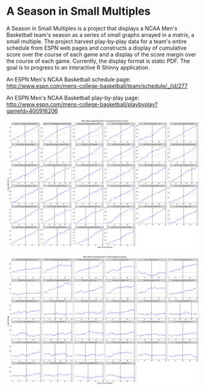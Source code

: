 # A Season in Small Multiples

A Season in Small Multiples is a project that displays a NCAA Men's Basketball team's season as a series of small graphs arrayed in a matrix, a small multiple. The project harvest play-by-play data for a team's entire schedule from ESPN web pages and constructs a display of cumulative score over the course of each game and a display of the score margin over the course of each game. Currently, the display format is static PDF. The goal is to progress to an interactive R Shinny application.

An ESPN Men's NCAA Basketball schedule page: http://www.espn.com/mens-college-basketball/team/schedule/_/id/277

An ESPN Men's NCAA Basketball play-by-play page: http://www.espn.com/mens-college-basketball/playbyplay?gameId=400916206

![Alt text](https://github.com/tpasinet/mcb-season-smallmultiples/blob/master/plots/wvu_mcb_score_2017.png "Cumulative Score by Game")

![Alt text](https://github.com/tpasinet/mcb-season-smallmultiples/blob/master/plots/wvu_mcb_margin_2017.png "Score Margin by Game")
